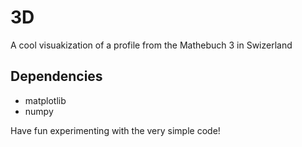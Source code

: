 # 3D
A cool visuakization of a profile from the Mathebuch 3 in Swizerland

## Dependencies
  - matplotlib
  - numpy

Have fun experimenting with the very simple code!

